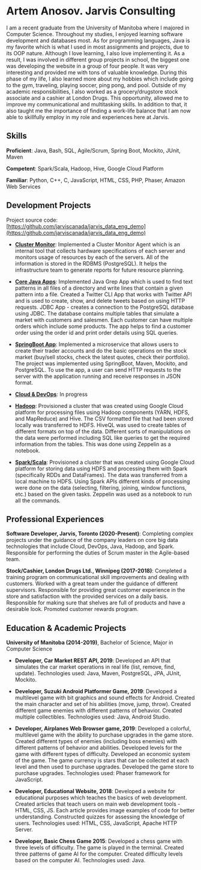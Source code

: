 # Artem Anosov. Jarvis Consulting
I am a recent graduate from the University of Manitoba where I majored in Computer Science. Throughout my studies, I enjoyed learning software development and databases most. As for programming languages, Java is my favorite which is what I used in most assignments and projects, due to its OOP nature. Although I love learning, I also love implementing it. As a result, I was involved in different group projects in school, the biggest one was developing the website in a group of four people. It was very interesting and provided me with tons of valuable knowledge. During this phase of my life, I also learned more about my hobbies which include going to the gym, traveling, playing soccer, ping pong, and pool.  Outside of my academic responsibilities, I also worked as a grocery/drugstore stock associate and a cashier at London Drugs. This opportunity, allowed me to improve my communicational and multitasking skills. In addition to that, it also taught me the importance of finding a work-life balance that I am now able to skillfully employ in my role and experiences here at Jarvis.

## Skills

**Proficient**: Java, Bash, SQL, Agile/Scrum, Spring Boot, Mockito, JUnit, Maven

**Competent**: Spark/Scala, Hadoop, Hive, Google Cloud Platform

**Familiar**: Python, C++, C, JavaScript, HTML, CSS, PHP, Phaser, Amazon Web Services

## Development Projects

Project source code: [https://github.com/jarviscanada/jarvis_data_eng_demo](https://github.com/jarviscanada/jarvis_data_eng_demo)

- **[Cluster Monitor](./linux_sql)**: Implemented a Cluster Monitor Agent which is an internal tool that collects hardware specifications of each server and monitors usage of resources by each of the servers. All of the information is stored in the RDBMS (PostgreSQL). It helps the infrastructure team to generate reports for future resource planning.

- **[Core Java Apps](./core_java)**: Implemented Java Grep App which is used to find text patterns in all files of a directory and write lines that contain a given pattern into a file. Created a Twitter CLI App that works with Twitter API and is used to create, show, and delete tweets based on using HTTP requests. JDBC App - creates a connection to the PostgreSQL database using JDBC. The database contains multiple tables that simulate a market with customers and salesmen. Each customer can have multiple orders which include some products. The app helps to find a customer order using the order id and print order details using SQL queries.

- **[SpringBoot App](./springboot)**: Implemented a microservice that allows users to create their trader accounts and do the basic operations on the stock market (buy/sell stocks, check the latest quotes, check their portfolio). The project was implemented using SpringBoot, Maven, Mockito, and PostgreSQL. To use the app, a user can send HTTP requests to the server with the application running and receive responses in JSON format. 

- **[Cloud & DevOps](./cloud_devops)**: In progress

- **[Hadoop](./hadoop)**: Provisioned a cluster that was created using Google Cloud platform for processing files using Hadoop components (YARN, HDFS, and MapReduce) and Hive. The CSV formatted file that had been stored locally was transferred to HDFS. HiveQL was used to create tables of different formats on top of the data. Different sorts of manipulations on the data were performed including SQL like queries to get the required information from the tables. This was done using Zeppelin as a notebook.

- **[Spark/Scala](./spark)**: Provisioned a cluster that was created using Google Cloud platform for storing data using HDFS and processing them with Spark (specifically RDDs and DataFrames). The data was transferred from a local machine to HDFS. Using Spark APIs different kinds of processing were done on the data (selecting, filtering, joining, window functions, etc.) based on the given tasks. Zeppelin was used as a notebook to run all the commands. 

## Professional Experiences

**Software Developer,  Jarvis, Toronto (2020-Present)**: Completing complex projects under the guidance of the company leaders on core big data technologies that include Cloud, DevOps, Java, Hadoop, and Spark. Responsible for performing the duties of Scrum master in the Agile-based team.

**Stock/Cashier, London Drugs Ltd., Winnipeg (2017-2018)**: Completed a training program on communicational skill improvements and dealing with customers. Worked with a great team under the guidance of different supervisors. Responsible for providing great customer experience in the store and satisfaction with the provided services on a daily basis. Responsible for making sure that shelves are full of products and have a desirable look. Promoted customer rewards program.

## Education & Academic Projects

**University of Manitoba (2014-2019)**, Bachelor of Science, Major in Computer Science

- **Developer, Car Market REST API, 2019**: Developed an API that simulates the car market operations in real life (list, remove, find, update). Technologies used: Java, Maven, PostgreSQL, JPA, JUnit, Mockito.

- **Developer, Suzuki Android Platformer Game, 2019**: Developed a multilevel game with bit graphics and sound effects for Android. Created the main character and set of his abilities (move, jump, throw). Created different game enemies with different patterns of behavior. Created multiple collectibles. Technologies used: Java, Android Studio. 

- **Developer, Airplanes Web Browser game,  2019**: Developed a colorful, multilevel game with the ability to purchase upgrades in the game store. Created different types of enemies (including boss enemies) with different patterns of behavior and abilities. Developed levels for the game with different types of difficulty. Developed an economic system of the game. The game currency is stars that can be collected at each level and then used to purchase upgrades. Developed the game store to purchase upgrades. Technologies used: Phaser framework for JavaScript.

- **Developer, Educational Website, 2018**: Developed a website for educational purposes which teaches the basics of web development. Created articles that teach users on main web development tools - HTML, CSS, JS. Each article provides image examples of code for better understanding. Constructed quizzes for assessing the knowledge of users. Technologies used: HTML, CSS, JavaScript, Apache HTTP Server.

- **Developer, Basic Chess Game 2015**: Developed a chess game with three levels of difficulty. The game is played in the terminal. Created three patterns of game AI for the computer. Created difficulty levels based on the computer AI. Technologies used: Java.

